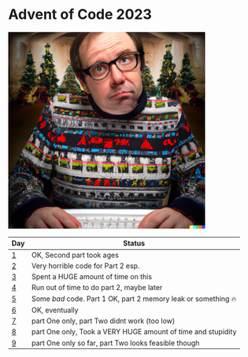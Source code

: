 # Advent of Code 2023

![A confused looking,  aging male geek with dark hair on a laptop in a chrismassy decorated room and wearing a christmas jumper digital art](geek.png)

| Day | Status |
|-----|--------|
|  [1](scripts/01.fsx)  |   OK, Second part took ages     |
|  [2](scripts/02.fsx)  |   Very horrible code for Part 2  esp.    |
|  [3](scripts/03.fsx)  |   Spent a HUGE amount of time on this   |
|  [4](scripts/04.fsx)  |   Run out of time to do part 2, maybe later   |
|  [5](scripts/05.fsx)  |   Some *bad* code. Part 1 OK, part 2 memory leak or something 🔥  |
|  [6](scripts/06.fsx)  |   OK, eventually |
|  [7](scripts/07.fsx)  |  part One only, part Two didnt work (too low) |
|  [8](scripts/08.fsx)  |  part One only, Took a VERY HUGE amount of time and stupidity |
|  [9](scripts/09.fsx)  |  part One only so far, part Two looks feasible though |